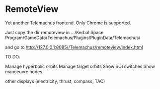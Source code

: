 RemoteView
==========

Yet another Telemachus frontend.
Only Chrome is supported.

Just copy the dir remoteview in .../Kerbal Space Program/GameData/Telemachus/Plugins/PluginData/Telemachus/

and go to http://127.0.0.1:8085//Telemachus/remoteview/index.html


TO DO:

Manage hyperbolic orbits
Manage target orbits
Show SOI switches
Show manoeuvre nodes

other displays (electricity, thrust, compass, TAC)
